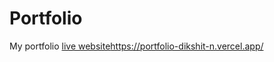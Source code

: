 # Portfolio
My portfolio
[live website](https://portfolio-dikshit-n.vercel.app/)https://portfolio-dikshit-n.vercel.app/
